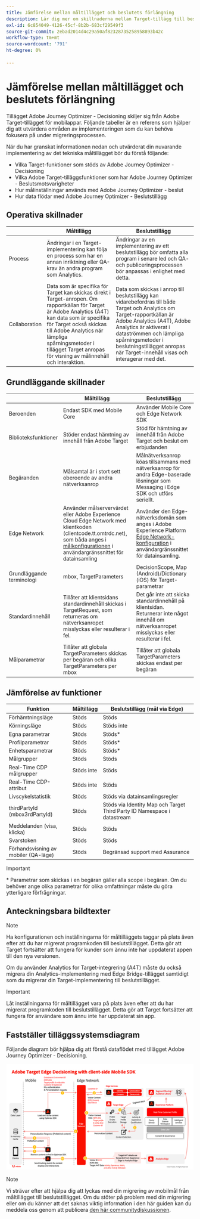 ```yaml
---
title: Jämförelse mellan måltillägget och beslutets förlängning
description: Lär dig mer om skillnaderna mellan Target-tillägg till beslutstillägget, inklusive funktioner, funktioner, inställningar och dataflöde.
exl-id: 6c854049-4126-45cf-8b2b-683cf29549f3
source-git-commit: 2ebad2014d4c29a50af82328735258958893b42c
workflow-type: tm+mt
source-wordcount: '791'
ht-degree: 0%

---
```


# Jämförelse mellan måltillägget och beslutets förlängning

Tillägget Adobe Journey Optimizer - Decisioning skiljer sig från Adobe Target-tillägget för mobilappar. Följande tabeller är en referens som hjälper dig att utvärdera områden av implementeringen som du kan behöva fokusera på under migreringsprocessen.

När du har granskat informationen nedan och utvärderat din nuvarande implementering av det tekniska måltillägget bör du förstå följande:

- Vilka Target-funktioner som stöds av Adobe Journey Optimizer - Decisioning
- Vilka Adobe Target-tilläggsfunktioner som har Adobe Journey Optimizer - Beslutsmotsvarigheter
- Hur målinställningar används med Adobe Journey Optimizer - beslut
- Hur data flödar med Adobe Journey Optimizer - Beslutstillägg

## Operativa skillnader

| | Måltillägg | Beslutstillägg |
|---|---|---|
| Process | Ändringar i en Target-implementering kan följa en process som har en annan inriktning eller QA-krav än andra program som Analytics. | Ändringar av en implementering av ett beslutstillägg bör omfatta alla program i senare led och QA- och publiceringsprocessen bör anpassas i enlighet med detta. |
| Collaboration | Data som är specifika för Target kan skickas direkt i Target-anropen. Om rapportkällan för Target är Adobe Analytics (A4T) kan data som är specifika för Target också skickas till Adobe Analytics när lämpliga spårningsmetoder i tillägget Target anropas för visning av målinnehåll och interaktion. | Data som skickas i anrop till beslutstillägg kan vidarebefordras till både Target och Analytics om Target-rapportkällan är Adobe Analytics (A4T), Adobe Analytics är aktiverat i dataströmmen och lämpliga spårningsmetoder i beslutningstillägget anropas när Target-innehåll visas och interagerar med det. |

## Grundläggande skillnader

| | Måltillägg | Beslutstillägg |
|---|---|---|
| Beroenden | Endast SDK med Mobile Core | Använder Mobile Core och Edge Network SDK |
| Biblioteksfunktioner | Stöder endast hämtning av innehåll från Adobe Target | Stöd för hämtning av innehåll från Adobe Target och beslut om erbjudanden |
| Begäranden | Målsamtal är i stort sett oberoende av andra nätverksanrop | Målnätverksanrop köas tillsammans med nätverksanrop för andra Edge-baserade lösningar som Messaging i Edge SDK och utförs seriellt. |
| Edge Network | Använder målservervärdet eller Adobe Experience Cloud Edge Network med klientkoden (clientcode.tt.omtrdc.net), som båda anges i [målkonfigurationen](https://developer.adobe.com/client-sdks/solution/adobe-target/#configure-the-target-extension-in-the-data-collection-ui) i användargränssnittet för datainsamling | Använder den Edge-nätverksdomän som anges i Adobe Experience Platform [Edge Network-konfiguration](https://developer.adobe.com/client-sdks/edge/edge-network/#configure-the-edge-network-extension-in-data-collection-ui) i användargränssnittet för datainsamling. |
| Grundläggande terminologi | mbox, TargetParameters | DecisionScope, Map (Android)/Dictionary (iOS) för Target-parametrar |
| Standardinnehåll | Tillåter att klientsidans standardinnehåll skickas i TargetRequest, som returneras om nätverksanropet misslyckas eller resulterar i fel. | Det går inte att skicka standardinnehåll på klientsidan. Returnerar inte något innehåll om nätverksanropet misslyckas eller resulterar i fel. |
| Målparametrar | Tillåter att globala TargetParameters skickas per begäran och olika TargetParameters per mbox | Tillåter att globala TargetParameters skickas endast per begäran |



## Jämförelse av funktioner

| Funktion | Måltillägg | Beslutstillägg (mål via Edge) |
|---|---|---|
| Förhämtningsläge | Stöds | Stöds |
| Körningsläge | Stöds | Stöds inte |
| Egna parametrar | Stöds | Stöds* |
| Profilparametrar | Stöds | Stöds* |
| Enhetsparametrar | Stöds | Stöds* |
| Målgrupper | Stöds | Stöds |
| Real-Time CDP målgrupper | Stöds inte | Stöds |
| Real-Time CDP-attribut | Stöds inte | Stöds |
| Livscykelstatistik | Stöds | Stöds via datainsamlingsregler |
| thirdPartyId (mbox3rdPartyId) | Stöds | Stöds via Identity Map och Target Third Party ID Namespace i datastream |
| Meddelanden (visa, klicka) | Stöds | Stöds |
| Svarstoken | Stöds | Stöds |
| Förhandsvisning av mobiler (QA-läge) | Stöds | Begränsad support med Assurance |

>[!IMPORTANT]
>
> \* Parametrar som skickas i en begäran gäller alla scope i begäran. Om du behöver ange olika parametrar för olika omfattningar måste du göra ytterligare förfrågningar.



## Anteckningsbara bildtexter

>[!NOTE]
>
>Ha konfigurationen och inställningarna för måltilläggets taggar på plats även efter att du har migrerat programkoden till beslutstillägget. Detta gör att Target fortsätter att fungera för kunder som ännu inte har uppdaterat appen till den nya versionen.
>
>Om du använder Analytics for Target-integrering (A4T) måste du också migrera din Analytics-implementering med Edge Bridge-tillägget samtidigt som du migrerar din Target-implementering till beslutstillägget.





>[!IMPORTANT]
>
> Låt inställningarna för måltillägget vara på plats även efter att du har migrerat programkoden till beslutstillägget. Detta gör att Target fortsätter att fungera för användare som ännu inte har uppdaterat sin app.

## Fastställer tilläggssystemsdiagram

Följande diagram bör hjälpa dig att förstå dataflödet med tillägget Adobe Journey Optimizer - Decisioning.

![Adobe Target Edge Decisioning with client-side Mobile SDK](assets/diagram.png)


>[!NOTE]
>
>Vi strävar efter att hjälpa dig att lyckas med din migrering av mobilmål från måltillägget till beslutstillägget. Om du stöter på problem med din migrering eller om du känner att det saknas viktig information i den här guiden kan du meddela oss genom att publicera [den här communitydiskussionen](https://experienceleaguecommunities.adobe.com/t5/adobe-experience-platform-data/tutorial-discussion-migrate-adobe-target-to-mobile-sdk-on-edge/m-p/747484#M625).
